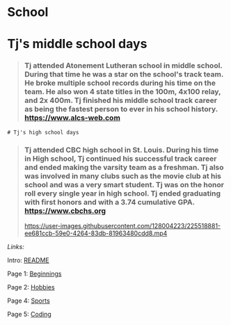 # School

# Tj's  middle school days

> ### Tj attended Atonement Lutheran school in middle school. During that time he was a star on the school's track team. He broke multiple school records during his time on the team. He also won 4 state titles in the 100m, 4x100 relay, and 2x 400m. Tj finished his middle school track career as being the fastest person to ever in his school history. https://www.alcs-web.com 
```
# Tj's high school days 
```
> ### Tj attended CBC high school in St. Louis. During his time in High school, Tj continued his successful track career and ended making the varsity team as a freshman. Tj also was involved in many clubs such as the movie club at his school and was a very smart student. Tj was on the honor roll every single year in high school. Tj ended graduating with first honors and with a 3.74 cumulative GPA. https://www.cbchs.org 
> 
> https://user-images.githubusercontent.com/128004223/225518881-ee681ccb-59e0-4264-83db-81963480cdd8.mp4


_Links:_

Intro: [README](README.md)

Page 1: [Beginnings](Beginnings.md)

Page 2: [Hobbies](Hobbies.md) 

Page 4: [Sports](Sports.md)

Page 5: [Coding](Coding.md)

